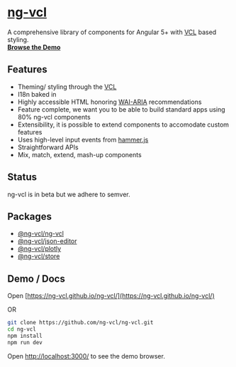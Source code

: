 # [ng-vcl](https://ng-vcl.github.io/ng-vcl/)

A comprehensive library of components for Angular 5+ with [VCL](http://vcl.github.io/) based styling.<br>
**[Browse the Demo](https://ng-vcl.github.io/ng-vcl/)**

## Features

- Theming/ styling through the [VCL](http://vcl.github.io/)
- I18n baked in
- Highly accessible HTML honoring [WAI-ARIA](https://www.w3.org/WAI/intro/aria) recommendations
- Feature complete, we want you to be able to build standard apps using 80% ng-vcl components
- Extensibility, it is possible to extend components to accomodate custom features
- Uses high-level input events from [hammer.js](https://github.com/hammerjs/hammer.js)
- Straightforward APIs
- Mix, match, extend, mash-up components

## Status

ng-vcl is in beta but we adhere to semver.

## Packages

- [@ng-vcl/ng-vcl](https://github.com/ng-vcl/ng-vcl/blob/master/src/ng-vcl/README.md/)
- [@ng-vcl/json-editor](https://github.com/ng-vcl/ng-vcl/blob/master/src/json-editor/README.md/)
- [@ng-vcl/plotly](https://github.com/ng-vcl/ng-vcl/blob/master/src/plotly/README.md/)
- [@ng-vcl/store](https://github.com/ng-vcl/ng-vcl/blob/master/src/store/README.md/)

## Demo / Docs

Open [https://ng-vcl.github.io/ng-vcl/](https://ng-vcl.github.io/ng-vcl/)

OR

```sh
git clone https://github.com/ng-vcl/ng-vcl.git
cd ng-vcl
npm install
npm run dev
```
Open [http://localhost:3000/](http://localhost:3000/) to see the demo browser.
